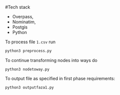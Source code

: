 #Tech stack

-   Overpass, 
-   Nominatim, 
-   Postgis
-   Python

To process file `1.csv` run
```sh
python3 preprocess.py
```

To continue transforming nodes into ways do
```
python3 nodetoway.py
```

To output file as specified in first phase requirements:
```
python3 outputfaza1.py
```

